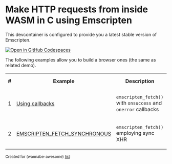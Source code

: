 # Make HTTP requests from inside WASM in C using Emscripten

This devcontainer is configured to provide you a latest stable version of Emscripten.

[![Open in GitHub Codespaces](https://github.com/codespaces/badge.svg)](https://codespaces.new/wasm-outbound-http-examples/emscripten)

The following examples allow you to build a browser ones (the same as related demo).

<table>
<tr>
<th>#</th>
<th>Example</th>
<th>Description</th>
<th>Browser demo</th>
</tr>
<tr>
<td>1</td>
<td>

[Using callbacks](browser-callbacks/README.md)

</td>
<td>

`emscripten_fetch()` with `onsuccess` and `onerror` callbacks

</td>
<td>

[Demo](https://wasm-outbound-http-examples.github.io/emscripten/callbacks/)

</td>
</tr>
<tr>
<td>2</td>
<td>

[EMSCRIPTEN_FETCH_SYNCHRONOUS](browser-sync-xhr/README.md)

</td>
<td>

`emscripten_fetch()` employing sync XHR

</td>
<td>

[Demo](https://wasm-outbound-http-examples.github.io/emscripten/sync-xhr/)

</td>
</tr>
</table>

<sub>Created for (wannabe-awesome) [list](https://github.com/vasilev/HTTP-request-from-inside-WASM)</sub>
